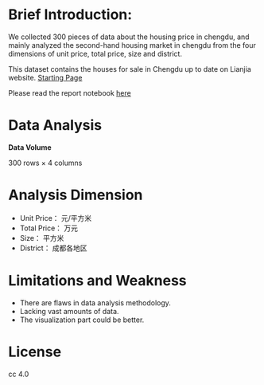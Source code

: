 # Brief Introduction:
  We collected 300 pieces of data about the housing price in chengdu, and mainly analyzed the second-hand housing market in chengdu from the four dimensions of unit price, total price, size and district.

  This dataset contains the houses for sale in Chengdu up to date on Lianjia website. [Starting Page](https://cd.lianjia.com/ershoufang/co32/)

  Please read the report notebook [here](https://nbviewer.jupyter.org/github/Catmint1215/Assignments-COMM7780-BigData/blob/master/Assignment%202/Assignment%2002.ipynb)

# Data Analysis

  **Data Volume**

  300 rows × 4 columns

# Analysis Dimension

- Unit Price： 元/平方米
- Total Price： 万元
- Size： 平方米
- District： 成都各地区

# Limitations and Weakness
- There are flaws in data analysis methodology.
- Lacking vast amounts of data.
- The visualization part could be better.

# License

  cc 4.0
